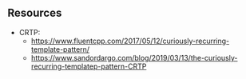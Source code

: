 ## Resources
- CRTP: 
    - https://www.fluentcpp.com/2017/05/12/curiously-recurring-template-pattern/
    - https://www.sandordargo.com/blog/2019/03/13/the-curiously-recurring-templatep-pattern-CRTP
